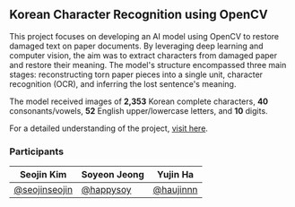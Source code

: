 ## Korean Character Recognition using OpenCV

This project focuses on developing an AI model using OpenCV to restore damaged text on paper documents. By leveraging deep learning and computer vision, the aim was to extract characters from damaged paper and restore their meaning. The model's structure encompassed three main stages: reconstructing torn paper pieces into a single unit, character recognition (OCR), and inferring the lost sentence's meaning.

The model received images of **2,353** Korean complete characters, **40** consonants/vowels, **52** English upper/lowercase letters, and **10** digits. 

For a detailed understanding of the project, [visit here](https://github.com/SeojinSeojin/COM3034_TERM/blob/master/report.pdf).


### Participants

|Seojin Kim|Soyeon Jeong|Yujin Ha|
|--|--|--|
|[@seojinseojin](github.com/seojinseojin)|[@happysoy](github.com/happysoy)|[@haujinnn](github.com/haujinnn)|
